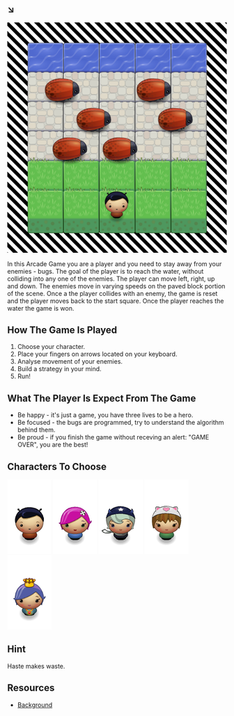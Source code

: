 ## ↘︎

![SCREENSHOT](img/screenshot.png)

In this Arcade Game you are a player and you need to stay away from your enemies - bugs. The goal of the player is to reach the water, without colliding into any one of the enemies. The player can move left, right, up and down. The enemies move in varying speeds on the paved block portion of the scene. Once a the player collides with an enemy, the game is reset and the player moves back to the start square. Once the player reaches the water the game is won.

## How The Game Is Played

1. Choose your character.
2. Place your fingers on arrows located on your keyboard. 
3. Analyse movement of your enemies.
4. Build a strategy in your mind.
5. Run!

## What The Player Is Expect From The Game

- Be happy - it's just a game, you have three lives to be a hero.
- Be focused - the bugs are programmed, try to understand the algorithm behind them.
- Be proud - if you finish the game without receving an alert: "GAME OVER", you are the best!

## Characters To Choose

![BOY](img/char-boy.png)
![PINKY](img/char-pink-girl.png)
![WITCH](img/char-horn-girl.png)
![CATGIRL](img/char-cat-girl.png)
![PRINCESS](img/char-princess-girl.png)

## Hint

Haste makes waste.

## Resources

* [Background](https://css-tricks.com/stripes-css/)